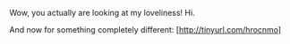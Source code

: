 Wow, you actually are looking at my loveliness! Hi.

And now for something completely different: [http://tinyurl.com/hrocnmo]